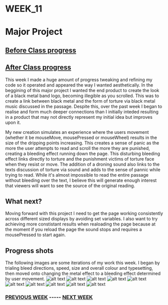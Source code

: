 # WEEK_11

# Major Project
## [Before Class progress](https://TajHealy.github.io/CodeWords/week_11/tinkeredWeek11/) 
## [After Class progress](https://TajHealy.github.io/CodeWords/week_11/Week11ResizeMultiplierMap/)

This week I made a huge amount of progress tweaking and refining my code so it operated and appeared the way I wanted aesthetically. In the beggining of this major project I wanted the end product to create the look of a black metal band logo, becoming illegible as you scrolled. This was to create a link between black metal and the form of torture via black metal music discussed in the passage. Despite this, over the past week I began to realise and form much deeper connections than I initially inteded resulting in a product that may not directly represent my initial idea but improves upon it. 

My new creation simulates an experience where the users movement (whether it be mouseMove, mousePressed or mouseWheel) results in the size of the dripping points increasing. This creates a sense of panic as the more the user attempts to read and scroll the more they are punished, creating a bleeding effect running down the page. This disturbing bleeding effect links directly to torture and the punishment victims of torture face when they resist or move. The addition of a droning sound also links to the texts discussion of torture via sound and adds to the sense of pannic while trying to read. While it's almost impossible to read the entire passage without bleeding over the text, I believe this will generate enough interest that viewers will want to see the source of the original reading.

## What next?
Moving forward with this project I need to get the page working consistently across different sized displays by avoiding set variables. I also want to try achieving more constistant results when realoading the page because at the moment if you reload the page the sound stops and requires a mousePressed to start again.

## Progress shots
The following images are some iterations of my work this week. I began by trialing bleed directions, speed, size and overall colour and typesetting, then moved onto changing the metal effect to a bleeding effect determined by user movement.
![alt text](https://github.com/TajHealy/CodeWords/blob/master/week_11/week11images/image10.jpg?raw=true)
![alt text](https://github.com/TajHealy/CodeWords/blob/master/week_11/week11images/image9.jpg?raw=true)
![alt text](https://github.com/TajHealy/CodeWords/blob/master/week_11/week11images/image8.jpg?raw=true)
![alt text](https://github.com/TajHealy/CodeWords/blob/master/week_11/week11images/image7.jpg?raw=true)
![alt text](https://github.com/TajHealy/CodeWords/blob/master/week_11/week11images/image6.jpg?raw=true)
![alt text](https://github.com/TajHealy/CodeWords/blob/master/week_11/week11images/image5.jpg?raw=true)
![alt text](https://github.com/TajHealy/CodeWords/blob/master/week_11/week11images/image4.jpg?raw=true)
![alt text](https://github.com/TajHealy/CodeWords/blob/master/week_11/week11images/image3.jpg?raw=true)
![alt text](https://github.com/TajHealy/CodeWords/blob/master/week_11/week11images/image2.jpg?raw=true)
![alt text](https://github.com/TajHealy/CodeWords/blob/master/week_11/week11images/image1.jpg?raw=true)
 

### [PREVIOUS WEEK](https://TajHealy.github.io/CodeWords/week_10/) ----- [NEXT WEEK](https://TajHealy.github.io/CodeWords/week_12/) 
